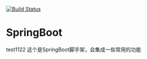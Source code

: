[![Build Status](https://www.travis-ci.org/ruanzz/SpringBoot.svg?branch=master)](https://www.travis-ci.org/ruanzz/SpringBoot)
# SpringBoot
test1122
这个是SpringBoot脚手架，会集成一些常用的功能 
